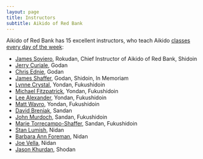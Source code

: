 ```yaml
---
layout: page
title: Instructors
subtitle: Aikido of Red Bank
---
```


Aikido of Red Bank has 15 excellent instructors, who teach Aikido [classes every day of the week](/schedule/):

* [James Soviero](james-soviero/), Rokudan, Chief Instructor of Aikido of Red Bank, Shidoin
* [Jerry Curiale](jerry-curiale/), Godan
* [Chris Ednie](chris-ednie/), Godan
* [James Shaffer](james-shaffer/), Godan, Shidoin, In Memoriam
* [Lynne Crystal](lynne-crystal/), Yondan, Fukushidoin
* [Michael Fitzpatrick](michael-fitzpatrick/), Yondan, Fukushidoin
* [Lee Alexander](lee-alexander/), Yondan, Fukushidoin
* [Matt Wavro](matt-wavro/), Yondan, Fukushidoin
* [David Breniak](david-breniak/), Sandan
* [John Murdoch](john-murdoch/), Sandan, Fukushidoin
* [Marie Torrecampo-Shaffer](marie-torrecampo-shaffer/), Sandan, Fukushidoin
* [Stan Lumish](stan-lumish/), Nidan
* [Barbara Ann Foreman](barbara-ann-foreman/), Nidan
* [Joe Vella](joe-vella/), Nidan
* [Jason Khurdan](jason-khurdan/), Shodan
